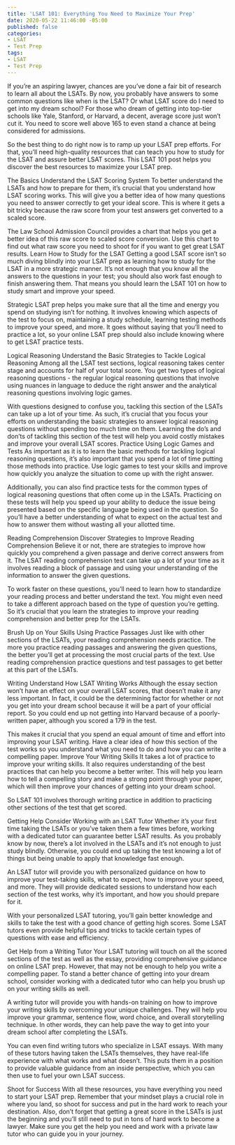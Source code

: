 ```yaml
---
title: 'LSAT 101: Everything You Need to Maximize Your Prep'
date: 2020-05-22 11:46:00 -05:00
published: false
categories:
- LSAT
- Test Prep
tags:
- LSAT
- Test Prep
---
```


If you’re an aspiring lawyer, chances are you’ve done a fair bit of research to learn all about the LSATs. By now, you probably have answers to some common questions like when is the LSAT? Or what LSAT score do I need to get into my dream school? For those who dream of getting into top-tier schools like Yale, Stanford, or Harvard, a decent, average score just won’t cut it. You need to score well above 165 to even stand a chance at being considered for admissions.

So the best thing to do right now is to ramp up your LSAT prep efforts. For that, you’ll need high-quality resources that can teach you how to study for the LSAT and assure better LSAT scores. This LSAT 101 post helps you discover the best resources to maximize your LSAT prep. 

The Basics
Understand the LSAT Scoring System
To better understand the LSATs and how to prepare for them, it’s crucial that you understand how LSAT scoring works. This will give you a better idea of how many questions you need to answer correctly to get your ideal score. This is where it gets a bit tricky because the raw score from your test answers get converted to a scaled score. 

The Law School Admission Council provides a chart that helps you get a better idea of this raw score to scaled score conversion. Use this chart to find out what raw score you need to shoot for if you want to get great LSAT results.
Learn How to Study for the LSAT
Getting a good LSAT score isn’t so much diving blindly into your LSAT prep as learning how to study for the LSAT in a more strategic manner. It’s not enough that you know all the answers to the questions in your test; you should also work fast enough to finish answering them. That means you should learn the LSAT 101 on how to study smart and improve your speed.

Strategic LSAT prep helps you make sure that all the time and energy you spend on studying isn’t for nothing. It involves knowing which aspects of the test to focus on, maintaining a study schedule, learning testing methods to improve your speed, and more. It goes without saying that you’ll need to practice a lot, so your online LSAT prep should also include knowing where to get LSAT practice tests.

Logical Reasoning
Understand the Basic Strategies to Tackle Logical Reasoning
Among all the LSAT test sections, logical reasoning takes center stage and accounts for half of your total score. You get two types of logical reasoning questions - the regular logical reasoning questions that involve using nuances in language to deduce the right answer and the analytical reasoning questions involving logic games.

With questions designed to confuse you, tackling this section of the LSATs can take up a lot of your time. As such, it’s crucial that you focus your efforts on understanding the basic strategies to answer logical reasoning questions without spending too much time on them. Learning the do’s and don’ts of tackling this section of the test will help you avoid costly mistakes and improve your overall LSAT scores.
Practice Using Logic Games and Tests
As important as it is to learn the basic methods for tackling logical reasoning questions, it’s also important that you spend a lot of time putting those methods into practice. Use logic games to test your skills and improve how quickly you analyze the situation to come up with the right answer.

Additionally, you can also find practice tests for the common types of logical reasoning questions that often come up in the LSATs. Practicing on these tests will help you speed up your ability to deduce the issue being presented based on the specific language being used in the question. So you’ll have a better understanding of what to expect on the actual test and how to answer them without wasting all your allotted time.

Reading Comprehension
Discover Strategies to Improve Reading Comprehension
Believe it or not, there are strategies to improve how quickly you comprehend a given passage and derive correct answers from it. The LSAT reading comprehension test can take up a lot of your time as it involves reading a block of passage and using your understanding of the information to answer the given questions.

To work faster on these questions, you’ll need to learn how to standardize your reading process and better understand the text. You might even need to take a different approach based on the type of question you’re getting. So it’s crucial that you learn the strategies to improve your reading comprehension and better prep for the LSATs.

Brush Up on Your Skills Using Practice Passages
Just like with other sections of the LSATs, your reading comprehension needs practice. The more you practice reading passages and answering the given questions, the better you’ll get at processing the most crucial parts of the text. Use reading comprehension practice questions and test passages to get better at this part of the LSATs.

Writing
Understand How LSAT Writing Works
Although the essay section won’t have an effect on your overall LSAT scores, that doesn’t make it any less important. In fact, it could be the determining factor for whether or not you get into your dream school because it will be a part of your official report. So you could end up not getting into Harvard because of a poorly-written paper, although you scored a 179 in the test.

This makes it crucial that you spend an equal amount of time and effort into improving your LSAT writing. Have a clear idea of how this section of the test works so you understand what you need to do and how you can write a compelling paper.
Improve Your Writing Skills
It takes a lot of practice to improve your writing skills. It also requires understanding of the best practices that can help you become a better writer. This will help you learn how to tell a compelling story and make a strong point through your paper, which will then improve your chances of getting into your dream school.

So LSAT 101 involves thorough writing practice in addition to practicing other sections of the test that get scored.

Getting Help
Consider Working with an LSAT Tutor
Whether it’s your first time taking the LSATs or you’ve taken them a few times before, working with a dedicated tutor can guarantee better LSAT results. As you probably know by now, there’s a lot involved in the LSATs and it’s not enough to just study blindly. Otherwise, you could end up taking the test knowing a lot of things but being unable to apply that knowledge fast enough.

An LSAT tutor will provide you with personalized guidance on how to improve your test-taking skills, what to expect, how to improve your speed, and more. They will provide dedicated sessions to understand how each section of the test works, why it’s important, and how you should prepare for it.

With your personalized LSAT tutoring, you’ll gain better knowledge and skills to take the test with a good chance of getting high scores. Some LSAT tutors even provide helpful tips and tricks to tackle certain types of questions with ease and efficiency.

Get Help from a Writing Tutor
Your LSAT tutoring will touch on all the scored sections of the test as well as the essay, providing comprehensive guidance on online LSAT prep. However, that may not be enough to help you write a compelling paper. To stand a better chance of getting into your dream school, consider working with a dedicated tutor who can help you brush up on your writing skills as well.

A writing tutor will provide you with hands-on training on how to improve your writing skills by overcoming your unique challenges. They will help you improve your grammar, sentence flow, word choice, and overall storytelling technique. In other words, they can help pave the way to get into your dream school after completing the LSATs.

You can even find writing tutors who specialize in LSAT essays. With many of these tutors having taken the LSATs themselves, they have real-life experience with what works and what doesn’t. This puts them in a position to provide valuable guidance from an inside perspective, which you can then use to fuel your own LSAT success.

Shoot for Success
With all these resources, you have everything you need to start your LSAT prep. Remember that your mindset plays a crucial role in where you land, so shoot for success and put in the hard work to reach your destination. Also, don’t forget that getting a great score in the LSATs is just the beginning and you’ll still need to put in tons of hard work to become a lawyer. Make sure you get the help you need and work with a private law tutor who can guide you in your journey.
